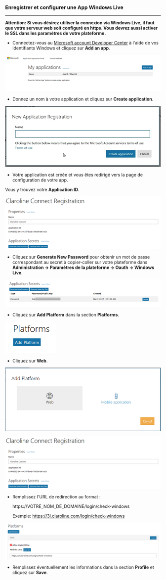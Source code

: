 ### Enregistrer et configurer une App Windows Live
---

**Attention: Si vous désirez utiliser la connexion via Windows Live, il faut que votre serveur web soit configuré en https. Vous devrez aussi activer le SSL dans les paramètres de votre plateforme.**

* Connectez-vous au [Microsoft account Developer Center](https://apps.dev.microsoft.com/#/appList) à l'aide de vos identifiants Windows et cliquez sur **Add an app**.

![](images/windows-add-app.png)

* Donnez un nom à votre application et cliquez sur **Create application**.

![](images/windows_new_app_create.jpg)

* Votre application est créée et vous êtes redirigé vers la page de configuration de votre app.

Vous y trouvez votre **Application ID**.

![](images/windows-your-credentials.png)

* Cliquez sur **Generate New Password** pour obtenir un mot de passe correspondant au secret à copier-coller sur votre plateforme dans **Administration -> Paramètres de la plateforme -> Oauth -> Windows Live**.

![](images/windows-app-secret.png)

* Cliquez sur **Add Platform** dans la section **Platforms**.

![](images/windows-add-platform.png)

* Cliquez sur **Web**.

![](images/windows-add-web.png)

![](images/windows-your-credentials.png)

* Remplissez l'URL de redirection au format :
    
    https://VOTRE_NOM_DE_DOMAINE/login/check-windows

    Exemple: https://3l.claroline.com/login/check-windows

![](images/windows-https.png)

* Remplissez éventuellement les informations dans la section **Profile** et cliquez sur **Save**.

